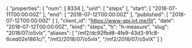{
  "properties": {
    "num": [
      8334
    ],
    "unit": [
      "steps"
    ],
    "start": [
      "2018-07-11T00:00:00Z"
    ],
    "end": [
      "2018-07-12T00:00:00Z"
    ],
    "published": [
      "2018-07-12T00:00:00Z"
    ]
  },
  "client_id": "https://www-api.jvt.me/fit",
  "date": "2018-07-12T00:00:00Z",
  "kind": "steps",
  "h": "h-measure",
  "slug": "2018/07/o5vlx",
  "aliases": [
    "/mf2/dc92fbd8-4fe9-43d3-91c8-6ced02e1861c/",
    "/mf2/2018/07/o5vlx",
    "/mf2/2018/07/o5vlX"
  ]
}
